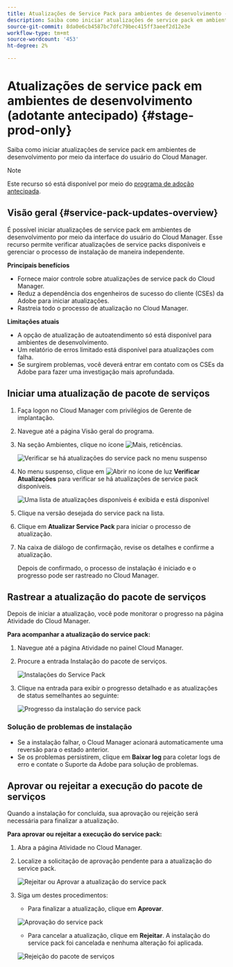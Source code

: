 ```yaml
---
title: Atualizações de Service Pack para ambientes de desenvolvimento - Adoção antecipada
description: Saiba como iniciar atualizações de service pack em ambientes de desenvolvimento por meio da interface do usuário do Cloud Manager.
source-git-commit: 8da0e6cb4587bc7dfc79bec415ff3aeef2d12e3e
workflow-type: tm+mt
source-wordcount: '453'
ht-degree: 2%

---
```


# Atualizações de service pack em ambientes de desenvolvimento (adotante antecipado) {#stage-prod-only}

Saiba como iniciar atualizações de service pack em ambientes de desenvolvimento por meio da interface do usuário do Cloud Manager.

>[!NOTE]
>
>Este recurso só está disponível por meio do [programa de adoção antecipada](/help/release-notes/current.md).

## Visão geral {#service-pack-updates-overview}

É possível iniciar atualizações de service pack em ambientes de desenvolvimento por meio da interface do usuário do Cloud Manager. Esse recurso permite verificar atualizações de service packs disponíveis e gerenciar o processo de instalação de maneira independente.

**Principais benefícios**

* Fornece maior controle sobre atualizações de service pack do Cloud Manager.
* Reduz a dependência dos engenheiros de sucesso do cliente (CSEs) da Adobe para iniciar atualizações.
* Rastreia todo o processo de atualização no Cloud Manager.

**Limitações atuais**

* A opção de atualização de autoatendimento só está disponível para ambientes de desenvolvimento.
* Um relatório de erros limitado está disponível para atualizações com falha.
* Se surgirem problemas, você deverá entrar em contato com os CSEs da Adobe para fazer uma investigação mais aprofundada.

## Iniciar uma atualização de pacote de serviços

1. Faça logon no Cloud Manager com privilégios de Gerente de implantação.
1. Navegue até a página Visão geral do programa.
1. Na seção Ambientes, clique no ícone ![Mais, reticências](https://spectrum.adobe.com/static/icons/workflow_18/Smock_More_18_N.svg).

   ![Verificar se há atualizações do service pack no menu suspenso](/help/using/assets/service-pack-check-for-updates.png)

1. No menu suspenso, clique em ![Abrir no ícone de luz](https://spectrum.adobe.com/static/icons/workflow_18/Smock_OpenInLight_18_N.svg) **Verificar Atualizações** para verificar se há atualizações de service pack disponíveis.

   ![Uma lista de atualizações disponíveis é exibida e está disponível](/help/using/assets/service-pack-versions.png)

1. Clique na versão desejada do service pack na lista.
1. Clique em **Atualizar Service Pack** para iniciar o processo de atualização.
1. Na caixa de diálogo de confirmação, revise os detalhes e confirme a atualização.

   Depois de confirmado, o processo de instalação é iniciado e o progresso pode ser rastreado no Cloud Manager.

## Rastrear a atualização do pacote de serviços

Depois de iniciar a atualização, você pode monitorar o progresso na página Atividade do Cloud Manager.

**Para acompanhar a atualização do service pack:**

1. Navegue até a página Atividade no painel Cloud Manager.
1. Procure a entrada Instalação do pacote de serviços.

   ![Instalações do Service Pack](/help/using/assets/service-pack-installation.png)

1. Clique na entrada para exibir o progresso detalhado e as atualizações de status semelhantes ao seguinte:

   ![Progresso da instalação do service pack](/help/using/assets/service-pack-progression.png)

### Solução de problemas de instalação

* Se a instalação falhar, o Cloud Manager acionará automaticamente uma reversão para o estado anterior.
* Se os problemas persistirem, clique em **Baixar log** para coletar logs de erro e contate o Suporte da Adobe para solução de problemas.

## Aprovar ou rejeitar a execução do pacote de serviços

Quando a instalação for concluída, sua aprovação ou rejeição será necessária para finalizar a atualização.

**Para aprovar ou rejeitar a execução do service pack:**

1. Abra a página Atividade no Cloud Manager.
1. Localize a solicitação de aprovação pendente para a atualização do service pack.

   ![Rejeitar ou Aprovar a atualização do service pack](/help/using/assets/service-pack-reject-approve.png)

1. Siga um destes procedimentos:

   * Para finalizar a atualização, clique em **Aprovar**.

   ![Aprovação do service pack](/help/using/assets/service-pack-approve.png)

   * Para cancelar a atualização, clique em **Rejeitar**.
A instalação do service pack foi cancelada e nenhuma alteração foi aplicada.

   ![Rejeição do pacote de serviços](/help/using/assets/service-pack-reject.png)


